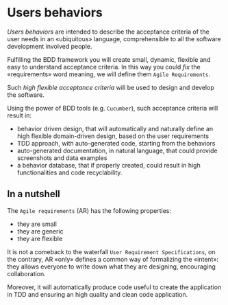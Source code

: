 # Users behaviors

*Users behaviors* are intended to describe the acceptance criteria of the user needs in an «ubiquitous» language, comprehensible to all the software development involved people.

Fulfilling the BDD framework you will create small, dynamic, flexible and easy to understand acceptance criteria. In this way you could *fix* the «requirements» word meaning, we will define them `Agile Requirements`.

Such *high flexible acceptance criteria* will be used to design and develop the software.

Using the power of BDD tools (e.g. `Cucumber`), such acceptance criteria will result in:

- behavior driven design, that will automatically and naturally define an high flexible domain-driven design, based on the user requirements
- TDD approach, with auto-generated code, starting from the behaviors
- auto-generated documentation, in natural language, that could provide screenshots and data examples
- a behavior database, that if properly created, could result in high functionalities and code recyclability.

## In a nutshell

The `Agile requirements` (AR) has the following properties:

- they are small
- they are generic
- they are flexible

It is not a comeback to the waterfall `User Requirement Specifications`, on the contrary, AR «only» defines a common way of formalizing the «intent»: they allows everyone to write down what they are designing, encouraging collaboration.

Moreover, it will automatically produce code useful to create the application in TDD and ensuring an high quality and clean code application.
